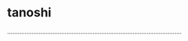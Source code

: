 # tanoshi

....................................................................................................